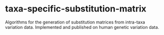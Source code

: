# taxa-specific-substitution-matrix
Algorithms for the generation of substitution matrices from intra-taxa variation data. Implemented and published on human genetic variation data.
